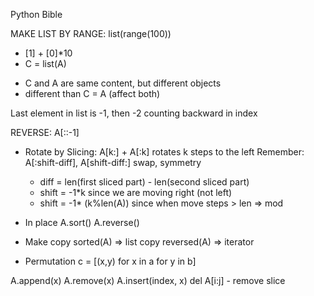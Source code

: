 Python Bible

MAKE LIST BY RANGE: list(range(100))

- [1] + [0]\*10
- C = list(A)

* C and A are same content, but different objects
* different than C = A (affect both)

Last element in list is -1, then -2 counting backward in index

REVERSE: A[::-1]

- Rotate by Slicing: A[k:] + A[:k] rotates k steps to the left
  Remember: A[:shift-diff], A[shift-diff:] swap, symmetry

  - diff = len(first sliced part) - len(second sliced part)
  - shift = -1\*k since we are moving right (not left)
  - shift = -1\* (k%len(A)) since when move steps > len => mod

- In place
  A.sort()
  A.reverse()
- Make copy
  sorted(A) => list copy
  reversed(A) => iterator

- Permutation
c = [(x,y) for x in a for y in b]


A.append(x)
A.remove(x)
A.insert(index, x)
del A[i:j] - remove slice
